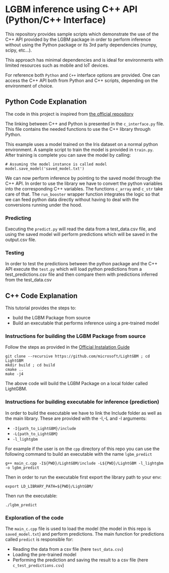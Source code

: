 # LGBM inference using C++ API (Python/C++ Interface)

This repository provides sample scripts which demonstrate the use of the C++ API
provided by the LGBM package in order to perform inference without using the Python package
or its 3rd party dependencies (numpy, scipy, etc...).

This approach has minimal dependencies and is ideal for environments with limited resources
such as mobile and IoT devices.

For reference both `Python` and `C++` interface options are provided. One can access
the C++ API both from Python and C++ scripts, depending on the environment of choice.

## Python Code Explanation
The code in this project is inspired from
[the official repository](https://github.com/microsoft/LightGBM/blob/master/tests/c_api_test/test_.py)

The linking between C++ and Python is presented in the `c_interface.py` file.
This file contains the needed functions to use the C++ library through Python.

This example uses a model trained on the Iris dataset on a normal python environment. A
sample script to train the model is provided in `train.py`. After training is complete you
can save the model by calling:

```
# Assuming the model instance is called model
model.save_model('saved_model.txt')
```

We can now perform inference by pointing to the saved model through the C++ API. In order
to use the library we have to convert the python variables into the corresponding
C++ variables. The functions `c_array` and `c_str` take care of that. The `run_booster`
wrapper function integrates the logic so that we can feed python data directly without
having to deal with the conversions running under the hood.

### Predicting

Executing the `predict.py` will read the data from a test_data.csv file, and using the
saved model will perform predictions which will be saved in the output.csv file.

### Testing

In order to test the predictions between the python package and the C++ API execute the
`test.py` which will load python predictions from a test_predictions.csv file and then
compare them with predictions inferred from the test_data.csv

## C++ Code Explanation

This tutorial provides the steps to:

* build the LGBM Package from source
* Build an executable that performs inference using a pre-trained model

### Instructions for building the LGBM Package from source

Follow the steps as provided in the [Official Instalation Guide](https://lightgbm.readthedocs.io/en/latest/Installation-Guide.html)

```
git clone --recursive https://github.com/microsoft/LightGBM ; cd LightGBM
mkdir build ; cd build
cmake ..
make -j4
```
The above code will build the LGBM Package on a local folder called LightGBM.

### Instructions for building executable for inference (prediction)

In order to build the executable we have to link the Include folder
as well as the main library. These are provided with the -I,-L and -l arguments:

* `-I{path_to_LightGBM}/include`
* `-L{path_to_LightGBM}`
* `-l_lightgbm`

For example if the user is on the `cpp` directory of this repo you can use
the following command to build an executable with the name `lgbm_predict`

`g++ main_c.cpp -I${PWD}/LightGBM/include -L${PWD}/LightGBM -l_lightgbm -o lgbm_predict`

Then in order to run the executable first export the library path to your env:

`export LD_LIBRARY_PATH=${PWD}/LightGBM/`

Then run the executable:

`./lgbm_predict`

### Exploration of the code

The `main_c.cpp` file is used to load the model (the model in this repo is `saved_model.txt`)
and perform predictions.
The main function for predictions called `predict` is responsible for:

* Reading the data from a csv file (here `test_data.csv`)
* Loading the pre-trained model
* Performing the prediction and saving the result to a csv file (here `c_test_predictions.csv`)
